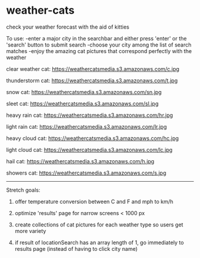 # weather-cats
check your weather forecast with the aid of kitties

To use:
-enter a major city in the searchbar and either press 'enter' or the 'search' button to submit search
-choose your city among the list of search matches
-enjoy the amazing cat pictures that correspond perfectly with the weather

clear weather cat:
https://weathercatsmedia.s3.amazonaws.com/c.jpg

thunderstorm cat:
https://weathercatsmedia.s3.amazonaws.com/t.jpg

snow cat:
https://weathercatsmedia.s3.amazonaws.com/sn.jpg

sleet cat:
https://weathercatsmedia.s3.amazonaws.com/sl.jpg

heavy rain cat:
https://weathercatsmedia.s3.amazonaws.com/hr.jpg

light rain cat:
https://weathercatsmedia.s3.amazonaws.com/lr.jpg

heavy cloud cat:
https://weathercatsmedia.s3.amazonaws.com/hc.jpg

light cloud cat:
https://weathercatsmedia.s3.amazonaws.com/lc.jpg

hail cat:
https://weathercatsmedia.s3.amazonaws.com/h.jpg

showers cat:
https://weathercatsmedia.s3.amazonaws.com/s.jpg


**************
Stretch goals:

1. offer temperature conversion between C and F and mph to km/h

2. optimize 'results' page for narrow screens < 1000 px

3. create collections of cat pictures for each weather type so users get more variety

4. if result of locationSearch has an array length of 1, go immediately to results page (instead of having to click city name)

